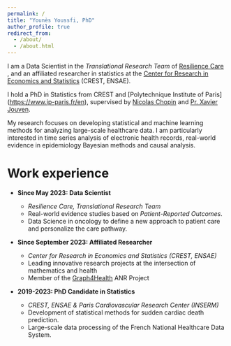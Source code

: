 ```yaml
---
permalink: /
title: "Younès Youssfi, PhD"
author_profile: true
redirect_from: 
  - /about/
  - /about.html
---
```


I am a Data Scientist in the *Translational Research Team* of [Resilience Care](https://www.resilience.care) </a>, and an affiliated researcher in statistics at the [Center for Research in Economics and Statistics](https://crest.science/) (CREST, ENSAE).

I hold a PhD in Statistics from CREST and [Polytechnique Institute of Paris] (https://www.ip-paris.fr/en), supervised by [Nicolas Chopin](https://nchopin.github.io/) and [Pr. Xavier Jouven](https://parcc.inserm.fr/index.php/04-cv-xavier-jouven/).

My research focuses on developing statistical and machine learning methods for analyzing large-scale healthcare data. I am particularly interested in time series analysis of electronic health records, real-world evidence in epidemiology Bayesian methods and causal analysis.

Work experience
======
* **Since May 2023: Data Scientist**
  * *Resilience Care, Translational Research Team*
  * Real-world evidence studies based on *Patient-Reported Outcomes*.
  * Data Science in oncology to define a new approach to patient care and personalize the care pathway.
  
* **Since September 2023: Affiliated Researcher**  
  * *Center for Research in Economics and Statistics (CREST, ENSAE)*
  * Leading innovative research projects at the intersection of mathematics and health
  * Member of the [Graph4Health](https://guillaume-lecue.faculty.essec.edu/graph4health) ANR Project

* **2019-2023: PhD Candidate in Statistics**
  * *CREST, ENSAE & Paris Cardiovascular Research Center (INSERM)*
  * Development of statistical methods for sudden cardiac death prediction.
  * Large-scale data processing of the French National Healthcare Data System.

